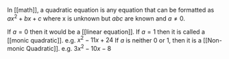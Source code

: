 In [[math]], a quadratic equation is any equation that can be formatted as $ax^2 + bx + c$ where x is unknown but $abc$ are known and $a\neq0$.

If $a=0$ then it would be a [[linear equation]]. 
If $a=1$ then it is called a [[monic quadratic]]. e.g. $x^2-11x+24$
If $a$ is neither $0$ or $1$, then it is a [[Non-monic Quadratic]]. e.g. $3x^2-10x-8$